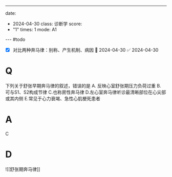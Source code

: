 ---
date:
  - 2024-04-30
class: 诊断学
score:
  - "1"
times: 1
mode: A1

--- #todo
- [x] 对比两种奔马律：别称、产生机制、病因 📅 2024-04-30 ✅ 2024-04-30


# Q
下列关于舒张早期奔马律的叙述，错误的是
A. 反映心室舒张期压力负荷过重
B. 可与S1、S2构成节律
C.也称房性奔马律
D.左心室奔马律听诊最清晰部位在心尖部或其内侧
E.常见于心力衰竭、急性心肌梗死患者

# A

C



# D
![[舒张期奔马律]]